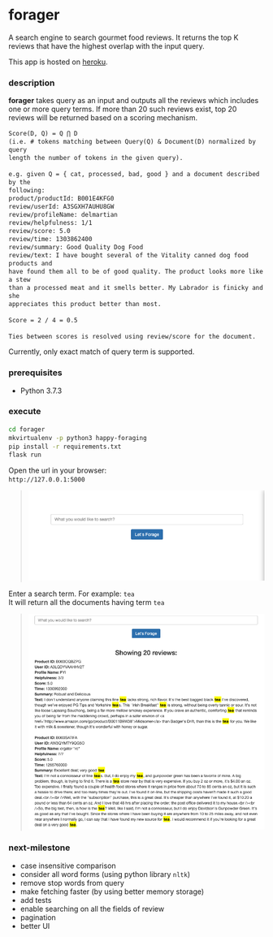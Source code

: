 # forager

A search engine to search gourmet food reviews. It returns the top K
reviews that have the highest overlap with the input query.

This app is hosted on [heroku](https://happy-foraging.herokuapp.com). 

### description
**forager** takes query as an input and outputs all the reviews which includes one or more query terms. If more than 20 such reviews exist, top 20 reviews will be returned based on a scoring mechanism.

```
Score(D, Q) = Q ⋂ D
(i.e. # tokens matching between Query(Q) & Document(D) normalized by query
length the number of tokens in the given query).

e.g. given Q = { cat, processed, bad, good } and a document described by the
following:
product/productId: B001E4KFG0
review/userId: A3SGXH7AUHU8GW
review/profileName: delmartian
review/helpfulness: 1/1
review/score: 5.0
review/time: 1303862400
review/summary: Good Quality Dog Food
review/text: I have bought several of the Vitality canned dog food products and
have found them all to be of good quality. The product looks more like a stew
than a processed meat and it smells better. My Labrador is finicky and she
appreciates this product better than most.

Score = 2 / 4 = 0.5

Ties between scores is resolved using review/score for the document.
```
Currently, only exact match of query term is supported. 

### prerequisites
- Python 3.7.3 

### execute
```bash
cd forager
mkvirtualenv -p python3 happy-foraging
pip install -r requirements.txt  
flask run
```
Open the url in your browser:  
`http://127.0.0.1:5000`

> ![Screenshot](docs/images/home_page.png)

Enter a search term. For example: `tea`  
It will return all the documents having term `tea`

> ![Screenshot](docs/images/search_results.png)

### next-milestone
- case insensitive comparison
- consider all word forms (using python library `nltk`)
- remove stop words from query
- make fetching faster (by using better memory storage)
- add tests
- enable searching on all the fields of review
- pagination
- better UI